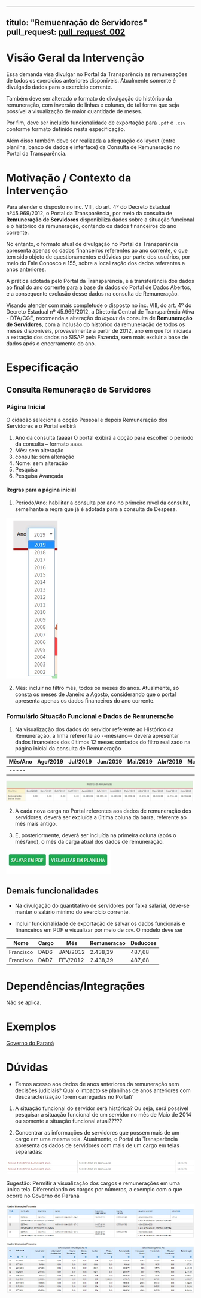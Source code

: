 
---
titulo: "Remuenração de Servidores"
pull_request: [pull_request_002](https://github.com/transparencia-mg/especificacoes-portal-transparencia/blob/feat/especificacao-remuneracao-servidores/especificacao-remuneracao-servidores.md)
---

# Visão Geral da Intervenção

Essa demanda visa divulgar no Portal da Transparência as remunerações de todos os exercícios anteriores disponíveis. Atualmente somente é divulgado dados para o exercício corrente.

Também deve ser alterado o formato de divulgação do histórico da remuneração, com inversão de linhas e colunas, de tal forma que seja possível a visualização de maior quantidade de meses.

Por fim, deve ser incluído funcionalidade de exportação para `.pdf` e `.csv` conforme formato definido nesta especificação.

Além disso também deve ser realizada a adequação do layout (entre planilha, banco de dados e interface) da Consulta de Remuneração no Portal da Transparência.

# Motivação / Contexto da Intervenção

Para atender o disposto no inc. VIII, do art. 4º do Decreto Estadual nº45.969/2012, o Portal da Transparência, por meio da consulta de __Remuneração de Servidores__ disponibiliza dados sobre a situação funcional e o histórico da remuneração, contendo os dados financeiros do ano corrente.

No entanto, o formato atual de divulgação no Portal da Transparência apresenta apenas os dados financeiros referentes ao ano corrente, o que tem sido objeto de questionamentos e dúvidas por parte dos usuários, por meio do Fale Conosco e 155, sobre a localização dos dados referentes a anos anteriores.

A prática adotada pelo Portal da Transparência, é a transferência dos dados ao final do ano corrente para a base de dados do Portal de Dados Abertos, e a consequente exclusão desse dados na consulta de Remuneração.

Visando atender com mais completude o disposto no inc. VIII, do art. 4º do Decreto Estadual nº 45.969/2012, a Diretoria Central de Transparência Ativa - DTA/CGE, recomenda a alteração do _layout_ da consulta de __Remuneração de Servidores__, com a inclusão do histórico da remuneração de todos os meses disponíveis, provavelmente a partir de 2012, ano em que foi iniciada a extração dos dados no SISAP pela Fazenda, sem mais excluir a base de dados após o encerramento do ano.

# Especificação

## Consulta Remuneração de Servidores

### Página Inicial

O cidadão seleciona a opção Pessoal e depois Remuneração dos Servidores e o Portal exibirá

1. Ano da consulta (aaaa) O portal exibirá a opção para escolher o período da consulta – formato aaaa.
2. Mês: sem alteração
3. consulta: sem alteração
4. Nome: sem alteração
5. Pesquisa
6. Pesquisa Avançada

#### Regras para a página inicial

1. Período/Ano: habilitar a consulta por ano no primeiro nível da consulta, semelhante a regra que já é adotada para a consulta de Despesa.

![](static/filtro_ano.jpg)

2. Mês: incluir no filtro mês, todos os meses do anos. Atualmente, só consta os meses de Janeiro a Agosto, considerando que o portal apresenta apenas os dados financeiros do ano corrente.


### Formulário Situação Funcional e Dados de Remuneração

1. Na visualização dos dados do servidor referente ao Histórico da Remuneração, a linha referente ao --mês/ano-- deverá apresentar dados financeiros dos últimos 12 meses contados do filtro realizado na página inicial da consulta de Remuneração

|Mês/Ano|Ago/2019|Jul/2019|Jun/2019|Mai/2019|Abr/2019|Mar/2019|Fev/2019|Jan/2019|Dez/2018|Nov/2018|Out/2018|Set/2018|
|-------|:--------|:--------|:--------|:--------|:--------|:--------|:--------|:--------|:--------|:--------|:--------|:--------|
|-----|


![](static/historico_remuneracao.jpg)

2. A cada nova carga no Portal referentes aos dados de remuneração dos servidores, deverá ser excluída a última coluna da barra, referente ao mês mais antigo.

3. E, posteriormente, deverá ser incluída na primeira coluna (após o mês/ano), o mês da carga atual dos dados de remuneração.



![](static/pdf_planilha.jpg)

## Demais funcionalidades

* Na divulgação do quantitativo de servidores por faixa salarial, deve-se manter o salário mínimo do exercício corrente.

* Incluir funcionalidade de exportação de salvar os dados funcionais e financeiros em PDF e visualizar por meio de `csv`. O modelo deve ser

| Nome      | Cargo | Mês      | Remuneracao | Deducoes |
|-----------|-------|----------|-------------|----------|
| Francisco | DAD6  | JAN/2012 | 2.438,39    | 487,68   |
| Francisco | DAD7  | FEV/2012 | 2.438,39    | 487,68   |

# Dependências/Integrações

Não se aplica.


# Exemplos

[Governo do Paraná](http://www.transparencia.pr.gov.br/pte/pages/pessoal/remuneracoes/exibir_remuneracao?windowId=729)


# Dúvidas

* Temos acesso aos dados de anos anteriores da remuneração sem decisões judiciais? Qual o impacto se planilhas de anos anteriores com descaracterização forem carregadas no Portal?

1. A situação funcional do servidor será histórica? Ou seja, será possível pesquisar a situação funcional de um servidor no mês de Maio de 2014 ou somente a situação funcional atual?????

2. Concentrar as informações de servidores que possem mais de um cargo em uma mesma tela. Atualmente, o Portal da Transparência apresenta os dados de servidores com mais de um cargo em telas separadas:

![](static/telas_separadas.jpg)

Sugestão: Permitir a visualização dos cargos e remunerações em uma única tela. Diferenciando os cargos por números, a exemplo com o que ocorre no Governo do Paraná

![](static/unica_tela.jpg)
